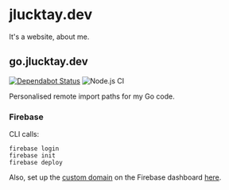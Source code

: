 # jlucktay.dev

It's a website, about me.

## go.jlucktay.dev

[![Dependabot Status](https://api.dependabot.com/badges/status?host=github&repo=jlucktay/jlucktay.dev)](https://dependabot.com)
![Node.js CI](https://github.com/jlucktay/jlucktay.dev/workflows/Node.js%20CI/badge.svg)

Personalised remote import paths for my Go code.

### Firebase

CLI calls:

```shell
firebase login
firebase init
firebase deploy
```

Also, set up the [custom domain](https://support.google.com/firebase/answer/9137747) on the Firebase dashboard
[here](https://console.firebase.google.com/project/_/hosting/main).

